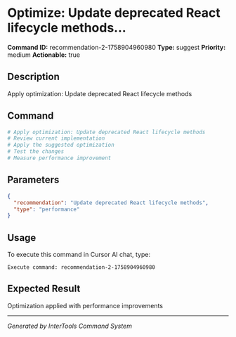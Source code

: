 # Optimize: Update deprecated React lifecycle methods...

**Command ID:** recommendation-2-1758904960980
**Type:** suggest
**Priority:** medium
**Actionable:** true

## Description
Apply optimization: Update deprecated React lifecycle methods

## Command
```bash
# Apply optimization: Update deprecated React lifecycle methods
# Review current implementation
# Apply the suggested optimization
# Test the changes
# Measure performance improvement
```

## Parameters
```json
{
  "recommendation": "Update deprecated React lifecycle methods",
  "type": "performance"
}
```

## Usage
To execute this command in Cursor AI chat, type:
```
Execute command: recommendation-2-1758904960980
```

## Expected Result
Optimization applied with performance improvements

---
*Generated by InterTools Command System*
